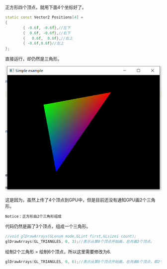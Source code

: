 

正方形四个顶点，就用下面4个坐标好了。

```c++
static const Vector2 Positions[4] =
{
        { -0.6f, -0.6f},//左下
        {  0.6f, -0.6f},//右下
        {   0.6f,  0.6f},//右上
        { -0.6f,0.6f}//左上
};
```

直接运行，却仍然是三角形。

![](../../imgs/opengl_draw_polygon/draw_quad/add_vertex_pos_still_draw_triangle.png)

这是因为，虽然上传了4个顶点到GPU中，但是目前还没有通知GPU画2个三角形。

    Notice：正方形由2个三角形组成

代码仍然是画了3个顶点，组成一个三角形。

```c++
//void glDrawArrays(GLenum mode,GLint first,GLsizei count);
glDrawArrays(GL_TRIANGLES, 0, 3);//表示从第0个顶点开始画，总共画3个顶点。
```

绘制2个三角形 = 绘制6个顶点，所以这里需要修改为6.

```c++
glDrawArrays(GL_TRIANGLES, 0, 6);//表示从第0个顶点开始画，总共画6个顶点，即2个三角形
```